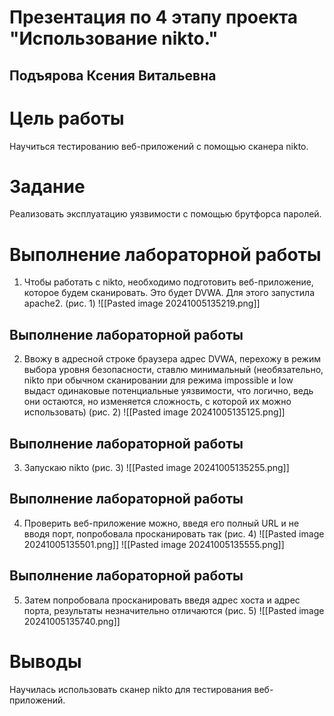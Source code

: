 
# Презентация по 4 этапу проекта "Использование nikto."
## Подъярова Ксения Витальевна

# Цель работы
Научиться тестированию веб-приложений с помощью сканера nikto.

# Задание
Реализовать эксплуатацию уязвимости с помощью брутфорса паролей.


# Выполнение лабораторной работы
1. Чтобы работать с nikto, необходимо подготовить веб-приложение, которое будем сканировать. Это будет DVWA. Для этого запустила apache2. (рис. 1)
![[Pasted image 20241005135219.png]]

## Выполнение лабораторной работы

2. Ввожу в адресной строке браузера адрес DVWA, перехожу в режим выбора уровня безопасности, ставлю минимальный (необязательно, nikto при обычном сканировании для режима impossible и low выдаст одинаковые потенциальные уязвимости, что логично, ведь они остаются, но изменяется сложность, с которой их можно использовать) (рис. 2)
![[Pasted image 20241005135125.png]]

## Выполнение лабораторной работы

3. Запускаю nikto (рис. 3)
![[Pasted image 20241005135255.png]]

## Выполнение лабораторной работы

4. Проверить веб-приложение можно, введя его полный URL и не вводя порт, попробовала просканировать так (рис. 4)
![[Pasted image 20241005135501.png]]
![[Pasted image 20241005135555.png]]

## Выполнение лабораторной работы

5. Затем попробовала просканировать введя адрес хоста и адрес порта, результаты незначительно отличаются (рис. 5)
![[Pasted image 20241005135740.png]]


# Выводы
Научилась использовать сканер nikto для тестирования веб-приложений.